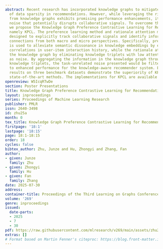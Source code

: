 ```yaml
---
abstract: Recent research has incorporated knowledge graphs to mitigate the issue
  of data sparsity in recommendations. However, while leveraging the rich information
  from knowledge graphs exhibits promising performance enhancements, it also introduces
  noise that potentially disrupts collaborative signals. To overcome this problem,
  we propose the Knowledge Graph Preference Contrastive Learning for Recommendation,
  namely KPCL. The preference learning method and rationale attention mechanism are
  designed to explicitly track collaborative signals and identify informative knowledge
  connections from both macro and micro perspectives. Specifically, preference learning
  is used to alleviate semantic dissonance in knowledge embeddings by exploring intent
  correlations in user-item interaction history, while the rationale attention restructures
  the knowledge graph by eliminating knowledge triplets with low attention scores
  as noise. By aggregating the information in the knowledge graph through the selected
  knowledge triplets, the task-unrelated noise presented would be filtered out, leading
  to enhanced performance for the knowledge-aware recommender system. Experimental
  results on three benchmark datasets demonstrate the superiority of KPCL over the
  state-of-the-art methods. The implementations for KPCL are available at https://github.com/HuiCir/KPCL.
openreview: W5IcqRTwDe
section: Poster Presentations
title: Knowledge Graph Preference Contrastive Learning for Recommendation
layout: inproceedings
series: Proceedings of Machine Learning Research
publisher: PMLR
issn: 2640-3498
id: zhu25a
month: 0
tex_title: Knowledge Graph Preference Contrastive Learning for Recommendation
firstpage: '18:1'
lastpage: '18:15'
page: 18:1-18:15
order: 18
cycles: false
bibtex_author: Zhu, Junze and Hu, Zhongyi and Zhang, Fan
author:
- given: Junze
  family: Zhu
- given: Zhongyi
  family: Hu
- given: Fan
  family: Zhang
date: 2025-07-30
address:
container-title: Proceedings of the Third Learning on Graphs Conference
volume: '269'
genre: inproceedings
issued:
  date-parts:
  - 2025
  - 7
  - 30
pdf: https://raw.githubusercontent.com/mlresearch/v269/main/assets/zhu25a/zhu25a.pdf
extras: []
# Format based on Martin Fenner's citeproc: https://blog.front-matter.io/posts/citeproc-yaml-for-bibliographies/
---
```

